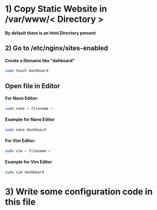 # 1) Copy Static Website in /var/www/< Directory >

#### By default there is an html Directory present

## 2) Go to /etc/nginx/sites-enabled

#### Create a filename like "dahboard"

```bash
sudo touch dashboard
```

## Open file in Editor

#### For Nano Editor:

```bash
sudo nano < filename >
```

#### Example for Nano Editor

```bash
sudo nano dashboard
```

#### For Vim Editor:

```bash
sudo vim < filename >
```

#### Example for Vim Editor

```bash
sudo vim dashboard
```

# 3) Write some configuration code in this file

